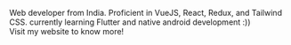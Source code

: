 <!--
![Metrics](https://metrics.lecoq.io/stravo1?template=classic&languages=1&repositories=1&lines=1&repositories=100&repositories.batch=100&repositories.forks=false&repositories.affiliations=owner&languages.ignored=css%2C%20html&languages.limit=8&languages.sections=most-used&languages.colors=github&languages.aliases=c%2B%2B&languages.threshold=0%25&languages.indepth=false&languages.analysis.timeout=30&languages.categories=markup%2C%20programming&languages.recent.categories=markup%2C%20programming&languages.recent.load=300&languages.recent.days=14&repositories.featured=stravo1%2Fstacc&config.timezone=Asia%2FCalcutta)

![Metrics](https://metrics.lecoq.io/stravo1?template=classic&languages=1&introduction=1&isocalendar=1&repositories=1&repositories=100&repositories.batch=100&repositories.forks=false&repositories.affiliations=owner&isocalendar.duration=half-year&languages.limit=8&languages.sections=most-used&languages.colors=github&languages.threshold=0%25&languages.indepth=false&languages.analysis.timeout=15&languages.categories=markup%2C%20programming&languages.recent.categories=markup%2C%20programming&languages.recent.load=300&languages.recent.days=14&introduction.title=true&config.timezone=Asia%2FCalcutta)

- 👋 Hi, I’m @Stravo1
- 👀 I’m interested in anything related to computers... anything
- 🌱 I’m currently learning C, asssembly, and intermediate web-dev stuff.
- 📫 How to reach me? jst email man (for now): stravoone@gmail.com
-->
<!---
Stravo1/Stravo1 is a ✨ special ✨ repository because its `README.md` (this file) appears on your GitHub profile.
You can click the Preview link to take a look at your changes.
--->
Web developer from India. Proficient in VueJS, React, Redux, and Tailwind CSS. currently learning Flutter and native android development :))  
Visit my website to know more!
